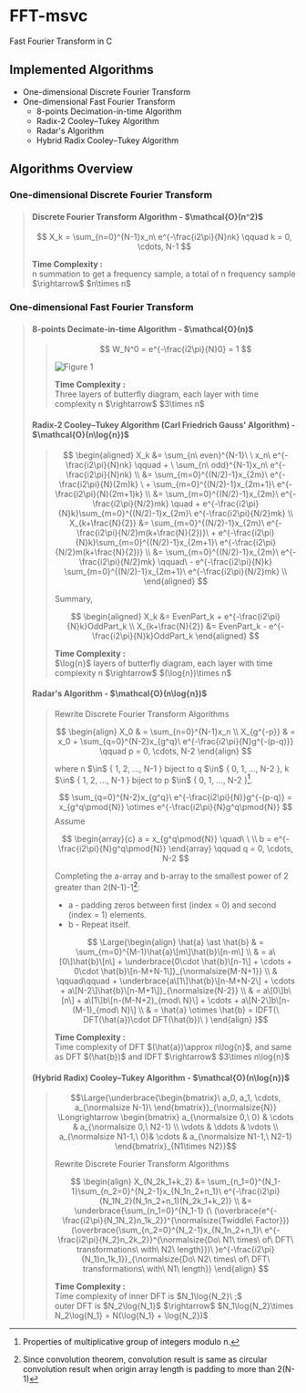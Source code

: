 # FFT-msvc
Fast Fourier Transform in C

## Implemented Algorithms
* One-dimensional Discrete Fourier Transform
* One-dimensional Fast Fourier Transform
  * 8-points Decimation-in-time Algorithm
  * Radix-2 Cooley–Tukey Algorithm
  * Radar's Algorithm
  * Hybrid Radix Cooley–Tukey Algorithm

## Algorithms Overview
### One-dimensional Discrete Fourier Transform
> #### Discrete Fourier Transform Algorithm - \$\mathcal{O}(n^2)\$
> $$ X_k = \sum_{n=0}^{N-1}x_n\ e^{-\frac{i2\pi}{N}nk} \qquad k = 0, \cdots, N-1 $$
> 
> **Time Complexity :**\
> n summation to get a frequency sample, a total of n frequency sample \$\rightarrow\$ \$n\times n\$

### One-dimensional Fast Fourier Transform
> #### 8-points Decimate-in-time Algorithm - \$\mathcal{O}(n)\$
>> $$ W_N^0 = e^{-\frac{i2\pi}{N}0} = 1 $$
>>
>> <picture>
>>   <source media="(prefers-color-scheme: dark)" srcset="https://github.com/Yuyu378/FFT-msvc/blob/main/img/8-points%20Decimate-in-time%20Algorithm_dark.png">
>>   <source media="(prefers-color-scheme: light)" srcset="https://github.com/Yuyu378/FFT-msvc/blob/main/img/8-points%20Decimate-in-time%20Algorithm.jpg">
>>   <img alt="Figure 1" src="https://github.com/Yuyu378/FFT-msvc/blob/main/img/8-points%20Decimate-in-time%20Algorithm.jpg">
>> </picture>
>> 
>> **Time Complexity :**\
>> Three layers of butterfly diagram, each layer with time complexity n \$\rightarrow\$ \$3\times n\$
>
> #### Radix-2 Cooley–Tukey Algorithm (Carl Friedrich Gauss' Algorithm) - \$\mathcal{O}(n\log{n})\$
>> $$
>> \begin{aligned}
>>   X_k
>>     &= \sum_{n\ even}^{N-1}\ \ x_n\ e^{-\frac{i2\pi}{N}nk} \qquad + \ \sum_{n\ odd}^{N-1}x_n\ e^{-\frac{i2\pi}{N}nk} \\
>>     &= \sum_{m=0}^{(N/2)-1}x_{2m}\ e^{-\frac{i2\pi}{N}(2m)k} \ + \sum_{m=0}^{(N/2)-1}x_{2m+1}\ e^{-\frac{i2\pi}{N}(2m+1)k} \\
>>     &= \sum_{m=0}^{(N/2)-1}x_{2m}\ e^{-\frac{i2\pi}{N/2}mk} \quad + e^{-\frac{i2\pi}{N}k}\sum_{m=0}^{(N/2)-1}x_{2m}\ e^{-\frac{i2\pi}{N/2}mk} \\
>>   X_{k+\frac{N}{2}} 
>>     &= \sum_{m=0}^{(N/2)-1}x_{2m}\ e^{-\frac{i2\pi}{N/2}m(k+\frac{N}{2})}\ + e^{-\frac{i2\pi}{N}k}\sum_{m=0}^{(N/2)-1}x_{2m+1}\ e^{-\frac{i2\pi}{N/2}m(k+\frac{N}{2})} \\
>>     &= \sum_{m=0}^{(N/2)-1}x_{2m}\ e^{-\frac{i2\pi}{N/2}mk} \qquad\ - e^{-\frac{i2\pi}{N}k} \sum_{m=0}^{(N/2)-1}x_{2m+1}\ e^{-\frac{i2\pi}{N/2}mk} \\
>> \end{aligned}
>> $$
>> 
>> Summary, 
>>
>> $$
>> \begin{aligned}
>>   X_k
>>     &= EvenPart_k + e^{-\frac{i2\pi}{N}k}OddPart_k \\
>>   X_{k+\frac{N}{2}}
>>     &= EvenPart_k - e^{-\frac{i2\pi}{N}k}OddPart_k
>> \end{aligned}
>> $$
>> 
>> **Time Complexity :**\
>> \$\log{n}\$ layers of butterfly diagram, each layer with time complexity n \$\rightarrow\$ \$(\log{n})\times n\$
>
> #### Radar's Algorithm - \$\mathcal{O}(n\log{n})\$
>> Rewrite Discrete Fourier Transform Algorithms
>> 
>> $$
>> \begin{align}
>>   X_0 & = \sum_{n=0}^{N-1}x_n \\ 
>>   X_{g^{-p}} & = x_0 + \sum_{q=0}^{N-2}x_{g^q}\ e^{-\frac{i2\pi}{N}g^{-(p-q)}} \qquad p = 0, \cdots, N-2 
>> \end{align}
>> $$
>> 
>> where n \$\in\$ { 1, 2, ..., N-1 } biject to q \$\in\$ { 0, 1, ..., N-2 }, k \$\in\$ { 1, 2, ..., N-1 } biject to p \$\in\$ { 0, 1, ..., N-2 }[^1].
>> 
>> $$ \sum_{q=0}^{N-2}x_{g^q}\ e^{-\frac{i2\pi}{N}}g^{-(p-q)} = x_{g^q\pmod{N}} \otimes e^{-\frac{i2\pi}{N}g^q\pmod{N}} $$
>> Assume
>> 
>> $$
>> \begin{array}{c}
>>   a = x_{g^q\pmod{N}} \quad\ \ \\
>>   b = e^{-\frac{i2\pi}{N}g^q\pmod{N}} 
>> \end{array} \qquad q = 0, \cdots, N-2
>> $$
>>
>> Completing the a-array and b-array to the smallest power of 2 greater than 2(N-1)-1[^2]:
>>  - a - padding zeros between first (index = 0) and second (index = 1) elements.
>>  - b - Repeat itself.
>> 
>> $$ \Large{\begin{align}
 \hat{a} \ast \hat{b} & = \sum_{m=0}^{M-1}\hat{a}\[m\]\hat{b}\[n-m\] \\
 & = a\[0\]\hat{b}\[n\] + \underbrace{0\cdot \hat{b}\[n-1\] + \cdots + 0\cdot \hat{b}\[n-M+N-1\]}_{\normalsize{M-N+1}} \\
 & \qquad\qquad + \underbrace{a\[1\]\hat{b}\[n-M+N-2\] + \cdots + a\[N-2\]\hat{b}\[n-M+1\]}_{\normalsize{N-2}} \\
 & = a\[0\]b\[n\] + a\[1\]b\[n-(M-N+2)_{mod\ N}\] + \cdots + a\[N-2\]b\[n-(M-1)_{mod\ N}\] \\
 & = \hat{a} \otimes \hat{b} = IDFT(\ DFT(\hat{a})\cdot DFT(\hat{b})\ )
 \end{align} }$$
>>
>> **Time Complexity :**\
>> Time complexity of DFT \$(\hat{a})\approx n\log{n}\$, and same as DFT \$(\hat{b})\$ and IDFT \$\rightarrow\$ \$3\times n\log{n}\$
> 
> #### (Hybrid Radix) Cooley–Tukey Algorithm - \$\mathcal{O}(n\log{n})\$
>> $$\Large{\underbrace{\begin{bmatrix}\ a_0, a_1, \cdots, a_{\normalsize N-1}\ \end{bmatrix}}_{\normalsize{N}} \Longrightarrow 
 \begin{bmatrix}
 a_{\normalsize 0,\ 0} & \cdots & a_{\normalsize 0,\ N2-1} \\
 \vdots   & \ddots & \vdots   \\
 a_{\normalsize N1-1,\ 0}& \cdots & a_{\normalsize N1-1,\ N2-1}
 \end{bmatrix}_{N1\times N2}}$$
>>
>> Rewrite Discrete Fourier Transform Algorithms
>> 
>> $$
>> \begin{align}
>>   X_{N_2k_1+k_2}
>>     &= \sum_{n_1=0}^{N_1-1}\sum_{n_2=0}^{N_2-1}x_{N_1n_2+n_1}\ e^{-\frac{i2\pi}{N_1N_2}(N_1n_2+n_1)(N_2k_1+k_2)} \\ 
>>     &= \underbrace{\sum_{n_1=0}^{N_1-1} (\ (\overbrace{e^{-\frac{i2\pi}{N_1N_2}n_1k_2}}^{\normalsize{Twiddle\ Factor}}) (\overbrace{\sum_{n_2=0}^{N_2-1}x_{N_1n_2+n_1}\ e^{-\frac{i2\pi}{N_2}n_2k_2}}^{\normalsize{Do\ N1\ times\ of\ DFT\ transformations\ with\ N2\ length}})\ )e^{-\frac{i2\pi}{N_1}n_1k_1}}_{\normalsize{Do\ N2\ times\ of\ DFT\ transformations\ with\ N1\ length}}
>> \end{align}
>> $$
>> 
>> **Time Complexity :**\
>> Time complexity of inner DFT is \$N_1\log{N_2}\ ;\$\
>> outer DFT is \$N_2\log{N_1}\$ \$\rightarrow\$ \$N_1\log{N_2}\times N_2\log{N_1} = N(\log{N_1} + \log{N_2})\$

[^1]: Properties of multiplicative group of integers modulo n.
[^2]: Since convolution theorem, convolution result is same as circular convolution result when origin array length is padding to more than 2(N-1)
